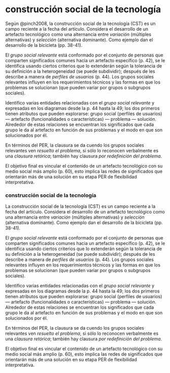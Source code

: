 # construcción social de la tecnología

Según @pinch2008, la construcción social de la tecnología (CST) es un campo reciente a la fecha del artículo. Considera el desarrollo de un artefacto tecnológico como una alternancia entre *variación* (múltiples alternativas) y *selección* (alternativa dominante). Como ejemplo dan el desarrollo de la bicicleta (pp. 38-41).

El *grupo social relevante* está conformado por el conjunto de personas que comparten significados comunes hacia un artefacto específico (p. 42), se le identifica usando ciertos criterios que lo extenderán según la tolerancia de su definición a la heterogeneidad (se puede subdividir); después de les describe a manera de *perfiles de usuarios* (p. 44). Los grupos sociales relevantes influyen en los requerimientos técnicos y las formas en que los problemas se solucionan (que pueden variar por grupos o subgrupos sociales).

Identifico varias entidades relacionadas con el *grupo social relevante* y expresadas en los diagramas desde la p. 44 hasta la 49; los dos primeros tienen atributos que pueden explorarse: grupo social (perfiles de usuarios) — artefacto (funcionalidades o características) — problema — solución. Alrededor de estas relaciones se encuentran los significados que cada grupo le da al artefacto en función de sus problemas y el modo en que son solucionados por él.

En términos del PER, la clausura se da cuendo los grupos sociales relevantes ven *resuelto el problema*, si sólo lo reconocen verbalmente es una *clausura retórica*; también hay clausura *por redefinición del problema*.

El objetivo final es vincular el contenido de un artefacto
tecnológico con su medio social más amplio (p. 60), esto implica las redes de significados que orientarán más de una solución en su etapa PER de flexibilidad interpretativa.

### construcción social de la tecnología

La construcción social de la tecnología (CST) es un campo reciente a la fecha del artículo. Considera el desarrollo de un artefacto tecnológico como una alternancia entre *variación* (múltiples alternativas) y *selección* (alternativa dominante). Como ejemplo dan el desarrollo de la bicicleta (pp. 38-41).

El *grupo social relevante* está conformado por el conjunto de personas que comparten significados comunes hacia un artefacto específico (p. 42), se le identifica usando ciertos criterios que lo extenderán según la tolerancia de su definición a la heterogeneidad (se puede subdividir); después de les describe a manera de *perfiles de usuarios* (p. 44). Los grupos sociales relevantes influyen en los requerimientos técnicos y las formas en que los problemas se solucionan (que pueden variar por grupos o subgrupos sociales).

Identifico varias entidades relacionadas con el *grupo social relevante* y expresadas en los diagramas desde la p. 44 hasta la 49; los dos primeros tienen atributos que pueden explorarse: grupo social (perfiles de usuarios) — artefacto (funcionalidades o características) — problema — solución. Alrededor de estas relaciones se encuentran los significados que cada grupo le da al artefacto en función de sus problemas y el modo en que son solucionados por él.

En términos del PER, la clausura se da cuendo los grupos sociales relevantes ven *resuelto el problema*, si sólo lo reconocen verbalmente es una *clausura retórica*; también hay clausura *por redefinición del problema*.

El objetivo final es vincular el contenido de un artefacto
tecnológico con su medio social más amplio (p. 60), esto implica las redes de significados que orientarán más de una solución en su etapa PER de flexibilidad interpretativa.
